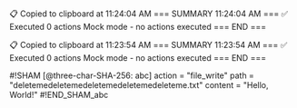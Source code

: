 📋 Copied to clipboard at 11:24:04 AM
=== SUMMARY 11:24:04 AM ===
✅ Executed 0 actions
Mock mode - no actions executed
=== END ===

📋 Copied to clipboard at 11:23:54 AM
=== SUMMARY 11:23:54 AM ===
✅ Executed 0 actions
Mock mode - no actions executed
=== END ===


#!SHAM [@three-char-SHA-256: abc]
action = "file_write"
path = "deletemedeletemedeletemedeletemedeleteme.txt"
content = "Hello, World!"
#!END_SHAM_abc